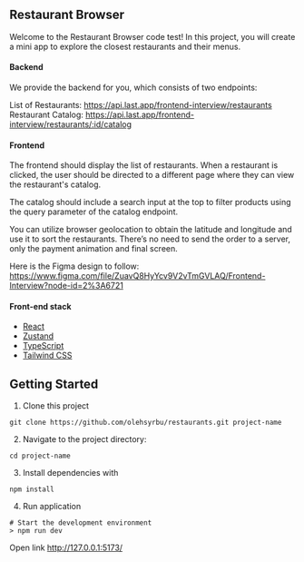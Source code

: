 ## Restaurant Browser

Welcome to the Restaurant Browser code test! In this project, you will create a mini app to explore the closest restaurants and their menus.

#### Backend

We provide the backend for you, which consists of two endpoints:

List of Restaurants: https://api.last.app/frontend-interview/restaurants
Restaurant Catalog: https://api.last.app/frontend-interview/restaurants/:id/catalog

#### Frontend

The frontend should display the list of restaurants. When a restaurant is clicked, the user should be directed to a different page where they can view the restaurant's catalog.

The catalog should include a search input at the top to filter products using the query parameter of the catalog endpoint.

You can utilize browser geolocation to obtain the latitude and longitude and use it to sort the restaurants. There’s no need to send the order to a server, only the payment animation and final screen.

Here is the Figma design to follow:
https://www.figma.com/file/ZuavQ8HyYcv9V2vTmGVLAQ/Frontend-Interview?node-id=2%3A6721

#### Front-end stack

- [React](https://react.dev/)
- [Zustand](https://zustand-demo.pmnd.rs/)
- [TypeScript](https://www.typescriptlang.org/)
- [Tailwind CSS](https://tailwindcss.com/)

## Getting Started

1. Clone this project

```shell
git clone https://github.com/olehsyrbu/restaurants.git project-name
```

2. Navigate to the project directory:

```shell
cd project-name
```

3. Install dependencies with

```shell
npm install
```

4. Run application

```shell
# Start the development environment
> npm run dev
```

Open link http://127.0.0.1:5173/
